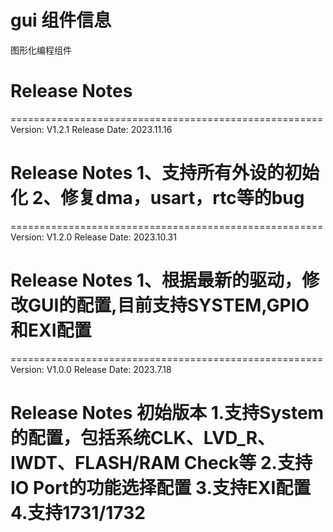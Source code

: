 # gui 组件信息
图形化编程组件

# Release Notes
======================================================
Version: V1.2.1
Release Date: 2023.11.16

Release Notes
1、支持所有外设的初始化
2、修复dma，usart，rtc等的bug
======================================================
======================================================
Version: V1.2.0
Release Date: 2023.10.31

Release Notes
1、根据最新的驱动，修改GUI的配置,目前支持SYSTEM,GPIO和EXI配置
======================================================
======================================================
Version: V1.0.0
Release Date: 2023.7.18

Release Notes
初始版本
1.支持System的配置，包括系统CLK、LVD_R、IWDT、FLASH/RAM Check等
2.支持IO Port的功能选择配置
3.支持EXI配置
4.支持1731/1732
======================================================



